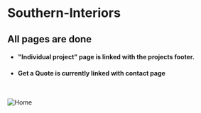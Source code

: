 # Southern-Interiors

## All pages are done

+ #### "Individual project" page is linked with the projects footer.
+ #### Get a Quote is currently linked with contact page 

<br/>

![Home](https://user-images.githubusercontent.com/64412852/131700595-dfa21142-40d2-4c41-8f3c-abe73ecb4b15.png)


